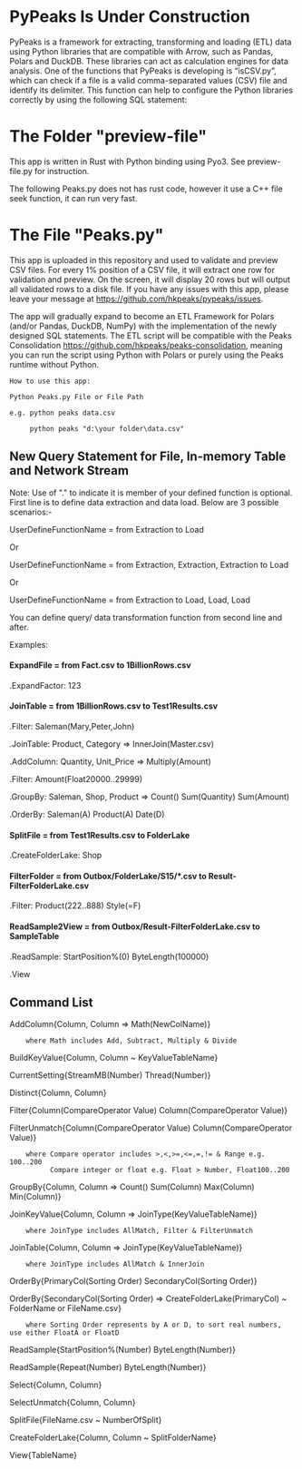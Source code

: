 # PyPeaks Is Under Construction
PyPeaks is a framework for extracting, transforming and loading (ETL) data using Python libraries that are compatible with Arrow, such as Pandas, Polars and DuckDB. These libraries can act as calculation engines for data analysis. One of the functions that PyPeaks is developing is “isCSV.py”, which can check if a file is a valid comma-separated values (CSV) file and identify its delimiter. This function can help to configure the Python libraries correctly by using the following SQL statement:

# The Folder "preview-file"

This app is written in Rust with Python binding using Pyo3. See preview-file.py for instruction.

The following Peaks.py does not has rust code, however it use a C++ file seek function, it can run very fast.

# The File "Peaks.py"
This app is uploaded in this repository and used to validate and preview CSV files. For every 1% position of a CSV file, it will extract one row for validation and preview. On the screen, it will display 20 rows but will output all validated rows to a disk file. If you have any issues with this app, please leave your message at    https://github.com/hkpeaks/pypeaks/issues. 

The app will gradually expand to become an ETL Framework for Polars (and/or Pandas, DuckDB, NumPy) with the implementation of the newly designed SQL statements. The ETL script will be compatible with the Peaks Consolidation https://github.com/hkpeaks/peaks-consolidation, meaning you can run the script using Python with Polars or purely using the Peaks runtime without Python.
    
    How to use this app:

    Python Peaks.py File or File Path

    e.g. python peaks data.csv

         python peaks "d:\your folder\data.csv"

## New Query Statement for File, In-memory Table and Network Stream

Note: Use of "." to indicate it is member of your defined function is optional. 
First line is to define data extraction and data load. Below are 3 possible scenarios:-

UserDefineFunctionName = from Extraction to Load

Or 

UserDefineFunctionName = from Extraction, Extraction, Extraction to Load

Or

UserDefineFunctionName = from Extraction to Load, Load, Load

You can define query/ data transformation function from second line and after.

Examples:

#### ExpandFile = from Fact.csv to 1BillionRows.csv

.ExpandFactor: 123

#### JoinTable = from 1BillionRows.csv to Test1Results.csv

.Filter: Saleman(Mary,Peter,John)

.JoinTable: Product, Category => InnerJoin(Master.csv)

.AddColumn: Quantity, Unit_Price => Multiply(Amount)

.Filter: Amount(Float20000..29999)

.GroupBy: Saleman, Shop, Product => Count() Sum(Quantity) Sum(Amount)

.OrderBy: Saleman(A) Product(A) Date(D)

#### SplitFile = from Test1Results.csv to FolderLake

.CreateFolderLake: Shop

#### FilterFolder = from Outbox/FolderLake/S15/*.csv to Result-FilterFolderLake.csv

.Filter: Product(222..888) Style(=F)

#### ReadSample2View = from Outbox/Result-FilterFolderLake.csv to SampleTable

.ReadSample: StartPosition%(0) ByteLength(100000)

.View
## Command List

   AddColumn{Column, Column => Math(NewColName)} 
   
        where Math includes Add, Subtract, Multiply & Divide
    
   BuildKeyValue{Column, Column ~ KeyValueTableName}
   
   CurrentSetting{StreamMB(Number) Thread(Number)}
  
   Distinct{Column, Column}
 
   Filter{Column(CompareOperator Value) Column(CompareOperator Value)}
 
   FilterUnmatch{Column(CompareOperator Value) Column(CompareOperator Value)}

        where Compare operator includes >,<,>=,<=,=,!= & Range e.g. 100..200
              Compare integer or float e.g. Float > Number, Float100..200
   
   GroupBy{Column, Column => Count() Sum(Column) Max(Column) Min(Column)}
   
   JoinKeyValue{Column, Column => JoinType(KeyValueTableName)} 
        
        where JoinType includes AllMatch, Filter & FilterUnmatch
   
   JoinTable{Column, Column => JoinType(KeyValueTableName)}

        where JoinType includes AllMatch & InnerJoin
   
   OrderBy{PrimaryCol(Sorting Order) SecondaryCol(Sorting Order)}       
  
   OrderBy{SecondaryCol(Sorting Order) => CreateFolderLake(PrimaryCol) ~ FolderName or FileName.csv}

        where Sorting Order represents by A or D, to sort real numbers, use either FloatA or FloatD
   
   ReadSample{StartPosition%(Number) ByteLength(Number)}
   
   ReadSample{Repeat(Number) ByteLength(Number)}   
   
   Select{Column, Column}
   
   SelectUnmatch{Column, Column}
   
   SplitFile{FileName.csv ~ NumberOfSplit}
   
   CreateFolderLake{Column, Column ~ SplitFolderName}
   
   View{TableName}
